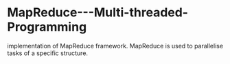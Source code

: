 # MapReduce---Multi-threaded-Programming
implementation of MapReduce framework. MapReduce is used to parallelise tasks of a specific structure.

